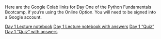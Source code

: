 Here are the Google Colab links for Day One of the Python Fundamentals Bootcamp, if you’re using the Online Option. You will need to be signed into a Google account.
 
[Day 1 Lecture notebook](https://colab.research.google.com/github/nuitrcs/pythonBootcamp_4Day/blob/main/day1Lecture.ipynb)
[Day 1 Lecture notebook with answers](https://colab.research.google.com/github/nuitrcs/pythonBootcamp_4Day/blob/main/day1Lecture-answers.ipynb)
[Day 1 “Quiz”](https://colab.research.google.com/github/nuitrcs/pythonBootcamp_4Day/blob/main/day1Quiz.ipynb)
[Day 1 “Quiz” with answers](https://colab.research.google.com/github/nuitrcs/pythonBootcamp_4Day/blob/main/day1Quiz-answers.ipynb)
